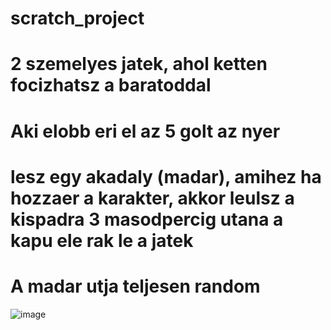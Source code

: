 # scratch_project
# 2 szemelyes jatek, ahol ketten focizhatsz a baratoddal
# Aki elobb eri el az 5 golt az nyer
# lesz egy akadaly (madar), amihez ha hozzaer a karakter, akkor leulsz a kispadra 3 masodpercig utana a kapu ele rak le a jatek
# A madar utja teljesen random
![image](https://github.com/user-attachments/assets/67547f61-6e13-41e0-862c-7aa0bb808d64)

